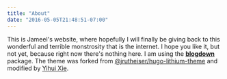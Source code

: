 ```yaml
---
title: "About"
date: "2016-05-05T21:48:51-07:00"
---
```


This is Jameel's website, where hopefully I will finally be giving back to this wonderful and terrible monstrosity that is the internet. I hope you like it, but not yet, because right now there's nothing here. I am using the [**blogdown**](https://github.com/rstudio/blogdown) package. The theme was forked from [@jrutheiser/hugo-lithium-theme](https://github.com/jrutheiser/hugo-lithium-theme) and modified by [Yihui Xie](https://github.com/yihui/hugo-lithium-theme).
